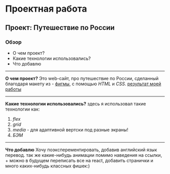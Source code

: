 # Проектная работа
## Проект: Путешествие по России
### Обзор
* О чем проект?
* Какие технологии использовались?
* Что добавлю
-----
**О чем проект?**
Это web-сайт, про путешествие по России, сделанный благодаря макету из - [фигмы](https://www.figma.com/file/5S2WSbEFL6awjVWJ0NWL8Q/Sprint-3_-Russia-_-desktop-%2B-mobile?type=design&node-id=62863-634&t=EuI1V1pjFPEGhSCJ-0), с помощью *HTML* и *CSS*. [результат моей работы](https://vanyagachist.github.io/russian-travel/)

-----
**Какие технологии использовались?**
здесь я использовал такие технологии как:
1. *flex*
2. *grid*
3. *media* - для адаптивной вертски под разные экраны!
4. *БЭМ*
-----
**Что добавлю**
Хочу поэксперементировать, добавив английский язык перевод. так же какие-нибудь анимации помимо наведения на ссылки, + можно в будущем переписать все на react, добавить странички и много каких-нибудь классных фишек:)
